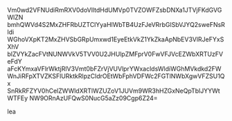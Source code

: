 Vm0wd2VFNUdiRmRXV0doVlltdHdUMVp0TVZOWFZsbDNXa1JTVjFKdGVGWlZN
bmhQWVd4S2MxZHFRbUZTClYyaHlWbTB4UzFJeVRrbGlSbVJYQ2sweFNsRldi
WGhoVXpKT2MxZHVSbGRpUmxwd1EyeEtkVkZ1YkZkaApNbEV3VlRJeFYxSXhV
blZVYkZacFVtNUNWVkV5TVV0U2JHUlpZMFprV0FwVFJVcEZWbXRTUzFVeFdY
aFcKYmxaVFlrWktjRlV3Vmt0bFZrVjVUVlprYWxacldsWldiWGhMVkdkd2FW
WnJiRFpXTVZKSFlURktkRlpzCldrOEtWbFphVDFWc2FGTlNWbXgwVFZSU1Qx
SnRkRFZYV0hCelZWWldXRTlWZUZoV1JUVm9WR3hHZGxNeQpTblJYYWtWTFEy
NW9ORnAzUFQwS0NucG5aZz09Cgp6Z24=

lea